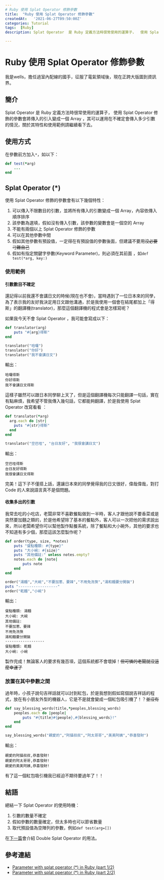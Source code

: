 ```yaml
---
# Ruby 使用 Splat Operator 修飾參數
title:  "Ruby 使用 Splat Operator 修飾參數"
createdAt:   '2021-06-27T09:50:00Z'
categories: Tutorial
tags:  [Ruby]
description: Splat Operator  是 Ruby 定義方法時很常使用的運算子，  使用 Splat Operator 修飾的參數會將傳入的引入變成一個 Array ，其可以運用在不確定會傳入多少引數的情況，關於其特性和使用範例請繼續看下去。

---
```

# Ruby 使用 Splat Operator 修飾參數
我是wells，擔任過室內配線的國手，征服了電氣領域後，現在正跨大版圖到資訊界。
## 簡介
Splat Operator  是 Ruby 定義方法時很常使用的運算子，  使用 Splat Operator 修飾的參數會將傳入的引入變成一個 Array ，其可以運用在不確定會傳入多少引數的情況，關於其特性和使用範例請繼續看下去。

## 使用方式
在參數前方加入`*`，如以下：
```ruby
def test(*arg)
    ...
end
```

## Splat Operator (*)
使用  Splat Operator  修飾的參數會有以下幾個特性：
1. 可以傳入不限數目的引數，並將所有傳入的引數變成一個 Array，內容依傳入順序排序
2. 該參數為選填，假如沒有傳入引數，該參數的變數會是一個空的 Array
3. 不能有兩個以上 Splat Operator  修飾的參數
4. 可以在其他參數中間
5. 假如其他參數有預設值，一定得在有預設值的參數後面，但建議不要用~~沒必要刁難自己~~
6. 假如有指定關鍵字參數(Keyword Parameter)，則必須在其前面 ，如`def test(*arg, key:)`

### 使用範例
#### 引數數目不確定
還記得以前我還不會講日文的時候(現在也不會)，當時遇到了一位日本來的同學，為了表示我的友好我決定用日文跟他溝通，於是我使用一個會在結尾都加上「得斯」的翻譯機(translator)，那麼這個翻譯機的程式會是怎樣寫呢？

如果我今天不會 Splat Operator ，我可能會寫成以下：
```ruby
def translator(arg)
    puts "#{arg}得斯"
end

translator("哈囉")
translator("你好")
translator("我不會講日文")
```
輸出：
```
哈囉得斯
你好得斯
我不會講日文得斯
```
這樣子雖然可以跟日本同學聊上天了，但是這個翻譯機每次只能翻譯一句話，實在有點麻煩，我希望不管我傳入幾句話，它都能夠翻譯，於是我使用 Splat Operator 改寫看看 ：
```ruby
def translator(*arg)
  arg.each do |str|
    puts "#{str}得斯"
  end
end

translator("空巴哇", "台日友好", "我很會講日文")
```
輸出：
```
空巴哇得斯
台日友好得斯
我很會講日文得斯
```
完美！這下子不僅搭上話，還讓日本來的同學覺得我的日文很好，偉哉偉哉，對打 Code 的人來說語言真不是個問題。

#### 收集多出的引數
我常去吃的小吃店，老闆非常不喜歡餐點做到一半時，客人才跟他說不要香菜或是突然要加麵之類的，於是他希望除了基本的餐點外，客人可以一次把他的需求說出來，所以老闆希望你可以幫他製作點餐系統，除了餐點和大小碗外，其他的要求也不知道有多少個，那麼這該怎麼製作呢？

```ruby
def order(type, size, *notes)
    puts "餐點種類: #{type}"
    puts "大小碗: #{size}"
    puts "其他備註:" unless notes.empty?
    notes.each do |note|
        puts note
    end
end

order("湯麵","大碗","不要加蔥、要辣","不用免洗筷","湯和麵要分開裝")
puts "------------------"
order("乾麵","小碗")
```
輸出：
```
餐點種類: 湯麵
大小碗: 大碗
其他備註:
不要加蔥、要辣
不用免洗筷
湯和麵要分開裝
------------------
餐點種類: 乾麵
大小碗: 小碗
```
製作完成！無論客人的要求有幾百項，這個系統都不會壞掉！~~但可憐的老闆就沒這麼幸運了~~

### 放置在其中參數之間
 過年時，小孩子說句吉祥話就可以討到紅包，於是我想到假如寫個說吉祥話的程式，放在有小朋友外型的機器人，它是不是就會變成一個紅包吸引機了！？~~並沒有~~

```ruby
def say_blessing_words(title,*peoples,blessing_words)
    peoples.each do |people|
        puts "#{title}#{people},#{blessing_words}!"
    end
end

say_blessing_words("親愛的","阿貓叔叔","阿太哥哥","美美阿姨","恭喜發財")
```
輸出：
```
親愛的阿貓叔叔,恭喜發財!
親愛的阿太哥哥,恭喜發財!
親愛的美美阿姨,恭喜發財!
```
有了這一個紅包吸引機我已經迫不期待要過年了！！

## 結語
總結一下 Splat Operator 的使用時機：
1. 引數的數量不確定
2. 假如參數的數量確定，但太多時也可以節省數量
3. 取代預設值為空陣列的參數，例如`def test(arg=[])`

在[下一篇](../Ruby-使用-Double-Splat-Operator-修飾參數/index.html)會介紹 Double Splat Operator 的用法。

## 參考連結
- [Parameter with splat operator (*) in Ruby (part 1/2)](https://medium.com/@sologoubalex/parameter-with-splat-operator-in-ruby-part-1-2-a1c2176215a5)
- [Parameter with splat operator (*) in Ruby (part 2/2)](https://medium.com/@sologoubalex/parameter-with-splat-operator-in-ruby-part-2-2-595784b8aeb8)
